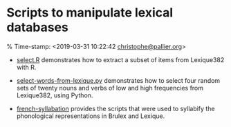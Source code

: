 # Scripts to manipulate lexical databases

% Time-stamp: <2019-03-31 10:22:42 christophe@pallier.org>


* [select.R](select.R) demonstrates how to extract a subset of items from Lexique382 with R.

* [select-words-from-lexique.py](select-words-from-lexique.py) demonstrates how to select four random sets of twenty nouns and verbs of low and high frequencies from Lexique382, using Python.

* [french-syllabation](french-syllabation/README.md) provides the scripts that were used to syllabify the phonological representations in Brulex and Lexique.


